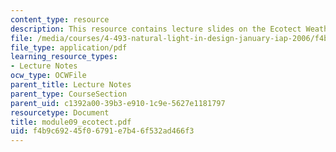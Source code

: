 ```yaml
---
content_type: resource
description: This resource contains lecture slides on the Ecotect Weather Tool.
file: /media/courses/4-493-natural-light-in-design-january-iap-2006/f4b9c69245f06791e7b46f532ad466f3_module09_ecotect.pdf
file_type: application/pdf
learning_resource_types:
- Lecture Notes
ocw_type: OCWFile
parent_title: Lecture Notes
parent_type: CourseSection
parent_uid: c1392a00-39b3-e910-1c9e-5627e1181797
resourcetype: Document
title: module09_ecotect.pdf
uid: f4b9c692-45f0-6791-e7b4-6f532ad466f3
---
```

